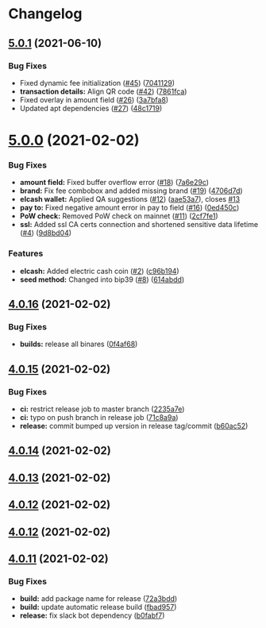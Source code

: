 # Changelog

## [5.0.1](https://github.com/electric-cash/elcash-wallet/compare/v5.0.0...v5.0.1) (2021-06-10)


### Bug Fixes

* Fixed dynamic fee initialization ([#45](https://github.com/electric-cash/elcash-wallet/issues/45)) ([7041129](https://github.com/electric-cash/elcash-wallet/commit/70411293eea91902cec25ccec06813b97224eacf))
* **transaction details:** Align QR code ([#42](https://github.com/electric-cash/elcash-wallet/issues/42)) ([7861fca](https://github.com/electric-cash/elcash-wallet/commit/7861fcaa2552b044892b55a28b3dc83f5a70e024))
* Fixed overlay in amount field ([#26](https://github.com/electric-cash/elcash-wallet/issues/26)) ([3a7bfa8](https://github.com/electric-cash/elcash-wallet/commit/3a7bfa80d31227779f279dbbd9d6892efd6a65a8))
* Updated apt dependencies ([#27](https://github.com/electric-cash/elcash-wallet/issues/27)) ([48c1719](https://github.com/electric-cash/elcash-wallet/commit/48c17199fb6914bc53e389eff56e5bea0fb5dd49))

# [5.0.0](https://github.com/electric-cash/elcash-wallet/compare/v4.0.16...v5.0.0) (2021-02-02)


### Bug Fixes

* **amount field:** Fixed buffer overflow error ([#18](https://github.com/electric-cash/elcash-wallet/issues/18)) ([7a6e29c](https://github.com/electric-cash/elcash-wallet/commit/7a6e29cab15742728aacd7e95184ac6d872a353c))
* **brand:**  Fix fee combobox and added missing brand ([#19](https://github.com/electric-cash/elcash-wallet/issues/19)) ([4706d7d](https://github.com/electric-cash/elcash-wallet/commit/4706d7dc1e1bb142fc55f80594ab390ab80ae5a5))
* **elcash wallet:** Applied QA suggestions ([#12](https://github.com/electric-cash/elcash-wallet/issues/12)) ([aae53a7](https://github.com/electric-cash/elcash-wallet/commit/aae53a7e5d7a45dd02ecd8d10c320697e0be66fe)), closes [#13](https://github.com/electric-cash/elcash-wallet/issues/13)
* **pay to:** Fixed negative amount error in pay to field ([#16](https://github.com/electric-cash/elcash-wallet/issues/16)) ([0ed450c](https://github.com/electric-cash/elcash-wallet/commit/0ed450c373e86345d53848ad3402dfcb426425f8))
* **PoW check:** Removed PoW check on mainnet ([#11](https://github.com/electric-cash/elcash-wallet/issues/11)) ([2cf7fe1](https://github.com/electric-cash/elcash-wallet/commit/2cf7fe19a3a4c23baa9d13314aa24638eedd6bf0))
* **ssl:** Added ssl CA certs connection and shortened sensitive data lifetime ([#4](https://github.com/electric-cash/elcash-wallet/issues/4)) ([9d8bd04](https://github.com/electric-cash/elcash-wallet/commit/9d8bd047533b134546b869a8a115d3bc1b7832fa))


### Features

* **elcash:** Added electric cash coin ([#2](https://github.com/electric-cash/elcash-wallet/issues/2)) ([c96b194](https://github.com/electric-cash/elcash-wallet/commit/c96b1946b6a23f949d20851c486109901e3b67ec))
* **seed method:** Changed into bip39 ([#8](https://github.com/electric-cash/elcash-wallet/issues/8)) ([614abdd](https://github.com/electric-cash/elcash-wallet/commit/614abdd3de9a663dd3e5e854b9e176a4281a1360))

## [4.0.16](https://github.com/electric-cash/elcash-wallet/compare/v4.0.15...v4.0.16) (2021-02-02)


### Bug Fixes

* **builds:** release all binares ([0f4af68](https://github.com/electric-cash/elcash-wallet/commit/0f4af68b5e9105b66cdacc29d5d73a4fdecbbdc2))

## [4.0.15](https://github.com/electric-cash/elcash-wallet/compare/v4.0.14...v4.0.15) (2021-02-02)


### Bug Fixes

* **ci:** restrict release job to master branch ([2235a7e](https://github.com/electric-cash/elcash-wallet/commit/2235a7e9036830f22bd55a24117e29edd3214234))
* **ci:** typo on push branch in release job ([71c8a9a](https://github.com/electric-cash/elcash-wallet/commit/71c8a9a77d2fb9c898c67a089fe2284d1e9150b9))
* **release:** commit bumped up version in release tag/commit ([b60ac52](https://github.com/electric-cash/elcash-wallet/commit/b60ac52d9809ef509de679df56e5468e4d0a0fbb))

## [4.0.14](https://github.com/electric-cash/elcash-wallet/compare/v4.0.13...v4.0.14) (2021-02-02)

## [4.0.13](https://github.com/electric-cash/elcash-wallet/compare/v4.0.12...v4.0.13) (2021-02-02)

## [4.0.12](https://github.com/electric-cash/elcash-wallet/compare/v4.0.11...v4.0.12) (2021-02-02)





## [4.0.12](https://github.com/electric-cash/elcash-wallet/compare/v4.0.11...v4.0.12) (2021-02-02)

## [4.0.11](https://github.com/electric-cash/elcash-wallet/compare/v4.0.10...v4.0.11) (2021-02-02)


### Bug Fixes

* **build:** add package name for release ([72a3bdd](https://github.com/electric-cash/elcash-wallet/commit/72a3bdd7fd8d67972761d7fe1f253ce08873acdc))
* **build:** update automatic release build ([fbad957](https://github.com/electric-cash/elcash-wallet/commit/fbad9576741f6dcc0367cc872b0e5ea966f85f23))
* **release:** fix slack bot dependency ([b0fabf7](https://github.com/electric-cash/elcash-wallet/commit/b0fabf7707b36efa7263e42516cb45fae0dece12))
